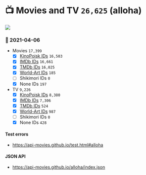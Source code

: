 # :tv: Movies and TV `26,625` (alloha)

<a href="https://API-Movies.github.io"><img src="https://API-Movies.github.io/banner.png?cache"></a>

### :date: 2021-04-06
- Movies `17,399`
  - [x] <a href="https://API-Movies.github.io/alloha/movie_kinopoisk_ids.json">KinoPoisk IDs</a> `16,503`
  - [x] <a href="https://API-Movies.github.io/alloha/movie_imdb_ids.json">IMDb IDs</a> `16,661`
  - [x] <a href="https://API-Movies.github.io/alloha/movie_tmdb_ids.json">TMDb IDs</a> `16,025`
  - [x] <a href="https://API-Movies.github.io/alloha/movie_world_art_ids.json">World-Art IDs</a> `185`
  - [ ] Shikimori IDs `0`
  - [x] None IDs `197`
- TV `9,226`
  - [x] <a href="https://API-Movies.github.io/alloha/tv_kinopoisk_ids.json">KinoPoisk IDs</a> `8,380`
  - [x] <a href="https://API-Movies.github.io/alloha/tv_imdb_ids.json">IMDb IDs</a> `7,306`
  - [x] <a href="https://API-Movies.github.io/alloha/tv_tmdb_ids.json">TMDb IDs</a> `524`
  - [x] <a href="https://API-Movies.github.io/alloha/tv_world_art_ids.json">World-Art IDs</a> `987`
  - [ ] Shikimori IDs `0`
  - [x] None IDs `428`
#### Test errors
- <a href='https://api-movies.github.io/test.html#alloha'>https://api-movies.github.io/test.html#alloha</a>
#### JSON API
- <a href='https://api-movies.github.io/alloha/index.json'>https://api-movies.github.io/alloha/index.json</a>

